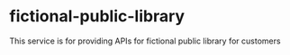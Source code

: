 # fictional-public-library
This service is for providing APIs for fictional public library for customers
